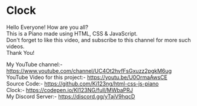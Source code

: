 # Clock
Hello Everyone! How are you all? \
This is a Piano made using HTML, CSS & JavaScript. \
Don't forget to like this video, and subscribe to this channel for more such videos. \
Thank You!

My YouTube channel:- https://www.youtube.com/channel/UC4Ot2hvfFsGxuzz2pgkM6ug \
YouTube Video for this project:- https://youtu.be/U0OrmaAwsCE \
Source Code:- https://github.com/Ki123ng/html-css-js-piano \
Clock:- https://codepen.io/KI123NG/full/MWbaPRJ \
My Discord Server:- https://discord.gg/yTajV9hqcD
